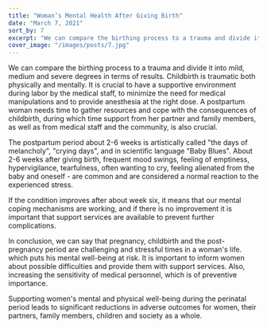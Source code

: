 ```yaml
---
title: "Woman’s Mental Health After Giving Birth"
date: "March 7, 2021"
sort_by: 7
excerpt: "We can compare the birthing process to a trauma and divide it into mild, medium and severe degrees in terms of results."
cover_image: "/images/posts/7.jpg"
---
```


We can compare the birthing process to a trauma and divide it into mild, medium and severe degrees in terms of results. Childbirth is traumatic both physically and mentally. It is crucial to have a supportive environment during labor by the medical staff, to minimize the need for medical manipulations and to provide anesthesia at the right dose. A postpartum woman needs time to gather resources and cope with the consequences of childbirth, during which time support from her partner and family members, as well as from medical staff and the community, is also crucial.

The postpartum period about 2-6 weeks is artistically called "the days of melancholy", "crying days", and in scientific language "Baby Blues". About 2-6 weeks after giving birth, frequent mood swings, feeling of emptiness, hypervigilance, tearfulness, often wanting to cry, feeling alienated from the baby and oneself - are common and are considered a normal reaction to the experienced stress. 

If the condition improves after about week six, it means that our mental coping mechanisms are working, and if there is no improvement it is important that support services are available to prevent further complications.

In conclusion, we can say that pregnancy, childbirth and the post-pregnancy period are challenging and stressful times in a woman's life. which puts his mental well-being at risk. It is important to inform women about possible difficulties and provide them with support services. Also, increasing the sensitivity of medical personnel, which is of preventive importance.

Supporting women's mental and physical well-being during the perinatal period leads to significant reductions in adverse outcomes for women, their partners, family members, children and society as a whole.
